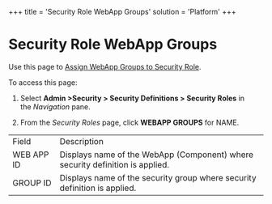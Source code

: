 +++
title = 'Security Role WebApp Groups'
solution = 'Platform'
+++

# Security Role WebApp Groups

<div class="use">

Use this page to [Assign WebApp Groups to Security
Role](../Use_Cases/Assign_WebApp_Groups_to_Security_Role.htm).

</div>

To access this page:

1.  Select **Admin \>Security \> Security Definitions \> Security
    Roles** in the *Navigation* pane.

2.  From the *Security Roles* page, click **WEBAPP GROUPS** for
NAME.

|            |                                                                               |
| ---------- | ----------------------------------------------------------------------------- |
| Field      | Description                                                                   |
| WEB APP ID | Displays name of the WebApp (Component) where security definition is applied. |
| GROUP ID   | Displays name of the security group where security definition is applied.     |

